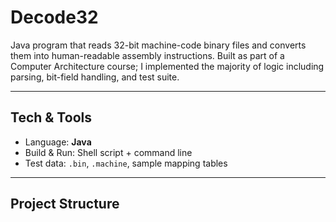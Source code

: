 # Decode32

Java program that reads 32-bit machine-code binary files and converts them into human-readable assembly instructions. Built as part of a Computer Architecture course; I implemented the majority of logic including parsing, bit-field handling, and test suite.

---

## Tech & Tools

- Language: **Java**  
- Build & Run: Shell script + command line  
- Test data: `.bin`, `.machine`, sample mapping tables

---

## Project Structure

